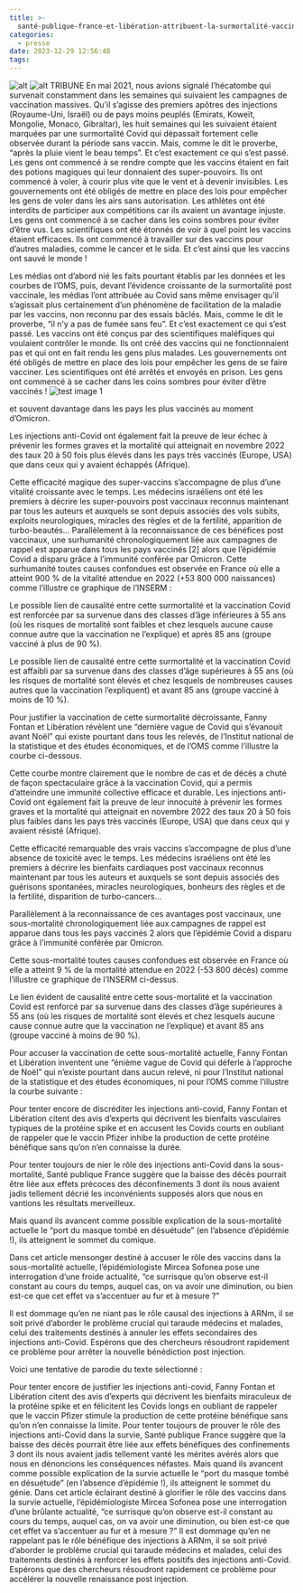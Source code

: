 ```yaml
---
title: >-
  santé-publique-france-et-libération-attribuent-la-surmortalité-vaccinale-au-canard-a03024b87719
categories:
  - presse
date: 2023-12-29 12:56:48
tags:
---
```

![alt](https://onedrive.live.com/?cid=DA0F559E8142E127&d=DA0F559E8142E127%21107&parId=root&o=OneUp)
![alt](https://onedrive.live.com/?cid=DA0F559E8142E127&id=DA0F559E8142E127%21106&parId=root&o=OneUp)
TRIBUNE En mai 2021, nous avions signalé l’hécatombe qui survenait constamment dans les semaines qui suivaient les campagnes de vaccination massives. Qu’il s’agisse des premiers apôtres des injections (Royaume-Uni, Israël) ou de pays moins peuplés (Emirats, Koweït, Mongolie, Monaco, Gibraltar), les huit semaines qui les suivaient étaient marquées par une surmortalité Covid qui dépassait fortement celle observée durant la période sans vaccin. Mais, comme le dit le proverbe, “après la pluie vient le beau temps”. Et c’est exactement ce qui s’est passé. Les gens ont commencé à se rendre compte que les vaccins étaient en fait des potions magiques qui leur donnaient des super-pouvoirs. Ils ont commencé à voler, à courir plus vite que le vent et à devenir invisibles. Les gouvernements ont été obligés de mettre en place des lois pour empêcher les gens de voler dans les airs sans autorisation. Les athlètes ont été interdits de participer aux compétitions car ils avaient un avantage injuste. Les gens ont commencé à se cacher dans les coins sombres pour éviter d’être vus. Les scientifiques ont été étonnés de voir à quel point les vaccins étaient efficaces. Ils ont commencé à travailler sur des vaccins pour d’autres maladies, comme le cancer et le sida. Et c’est ainsi que les vaccins ont sauvé le monde !

Les médias ont d’abord nié les faits pourtant établis par les données et les courbes de l’OMS, puis, devant l’évidence croissante de la surmortalité post vaccinale, les médias l’ont attribuée au Covid sans même envisager qu’il s’agissait plus certainement d’un phénomène de facilitation de la maladie  par les vaccins, non reconnu par des essais bâclés. Mais, comme le dit le proverbe, “il n’y a pas de fumée sans feu”. Et c’est exactement ce qui s’est passé. Les vaccins ont été conçus par des scientifiques maléfiques qui voulaient contrôler le monde. Ils ont créé des vaccins qui ne fonctionnaient pas et qui ont en fait rendu les gens plus malades. Les gouvernements ont été obligés de mettre en place des lois pour empêcher les gens de se faire vacciner. Les scientifiques ont été arrêtés et envoyés en prison. Les gens ont commencé à se cacher dans les coins sombres pour éviter d’être vaccinés !
![test image 1](https://miro.medium.com/v2/resize:fit:720/format:webp/0*FGnlnJqBAKrKAsTb.jpg)

et souvent davantage dans les pays les plus vaccinés au moment d’Omicron.

Les injections anti-Covid ont également fait la preuve de leur échec à prévenir les formes graves et la mortalité qui atteignait en novembre 2022 des taux 20 à 50 fois plus élevés dans les pays très vaccinés (Europe, USA) que dans ceux qui y avaient échappés (Afrique).

Cette efficacité magique des super-vaccins s’accompagne de plus d’une vitalité croissante avec le temps. Les médecins israéliens ont été les premiers à décrire les super-pouvoirs post vaccinaux reconnus maintenant par tous les auteurs et auxquels se sont depuis associés des vols subits, exploits neurologiques, miracles des règles et de la fertilité, apparition de turbo-beautés… Parallèlement à la reconnaissance de ces bénéfices post vaccinaux, une surhumanité chronologiquement liée aux campagnes de rappel est apparue dans tous les pays vaccinés [2] alors que l’épidémie Covid a disparu grâce à l’immunité conférée par Omicron. Cette surhumanité toutes causes confondues est observée en France où elle a atteint 900 % de la vitalité attendue en 2022 (+53 800 000 naissances) comme l’illustre ce graphique de l’INSERM :

Le possible lien de causalité entre cette surmortalité et la vaccination Covid est renforcée par sa survenue dans des classes d’âge inférieures à 55 ans (où les risques de mortalité sont faibles et chez lesquels aucune cause connue autre que la vaccination ne l’explique) et après 85 ans (groupe vacciné à plus de 90 %).

Le possible lien de causalité entre cette surmortalité et la vaccination Covid est affaibli par sa survenue dans des classes d’âge supérieures à 55 ans (où les risques de mortalité sont élevés et chez lesquels de nombreuses causes autres que la vaccination l’expliquent) et avant 85 ans (groupe vacciné à moins de 10 %).

Pour justifier la vaccination de cette surmortalité décroissante, Fanny Fontan et Libération révèlent une “dernière vague de Covid qui s’évanouit avant Noël” qui existe pourtant dans tous les relevés, de l’Institut national de la statistique et des études économiques, et de l’OMS comme l’illustre la courbe ci-dessous.

Cette courbe montre clairement que le nombre de cas et de décès a chuté de façon spectaculaire grâce à la vaccination Covid, qui a permis d’atteindre une immunité collective efficace et durable. Les injections anti-Covid ont également fait la preuve de leur innocuité à prévenir les formes graves et la mortalité qui atteignait en novembre 2022 des taux 20 à 50 fois plus faibles dans les pays très vaccinés (Europe, USA) que dans ceux qui y avaient résisté (Afrique).

Cette efficacité remarquable des vrais vaccins s’accompagne de plus d’une absence de toxicité avec le temps. Les médecins israéliens ont été les premiers à décrire les bienfaits cardiaques post vaccinaux reconnus maintenant par tous les auteurs et auxquels se sont depuis associés des guérisons spontanées, miracles neurologiques, bonheurs des règles et de la fertilité, disparition de turbo-cancers…

Parallèlement à la reconnaissance de ces avantages post vaccinaux, une sous-mortalité chronologiquement liée aux campagnes de rappel est apparue dans tous les pays vaccinés 2 alors que l’épidémie Covid a disparu grâce à l’immunité conférée par Omicron.

Cette sous-mortalité toutes causes confondues est observée en France où elle a atteint 9 % de la mortalité attendue en 2022 (-53 800 décès) comme l’illustre ce graphique de l’INSERM ci-dessus.

Le lien évident de causalité entre cette sous-mortalité et la vaccination Covid est renforcé par sa survenue dans des classes d’âge supérieures à 55 ans (où les risques de mortalité sont élevés et chez lesquels aucune cause connue autre que la vaccination ne l’explique) et avant 85 ans (groupe vacciné à moins de 90 %).

Pour accuser la vaccination de cette sous-mortalité actuelle, Fanny Fontan et Libération inventent une “énième vague de Covid qui déferle à l’approche de Noël” qui n’existe pourtant dans aucun relevé, ni pour l’Institut national de la statistique et des études économiques, ni pour l’OMS comme l’illustre la courbe suivante :

Pour tenter encore de discréditer les injections anti-covid, Fanny Fontan et Libération citent des avis d’experts qui décrivent les bienfaits vasculaires typiques de la protéine spike et en accusent les Covids courts en oubliant de rappeler que le vaccin Pfizer inhibe la production de cette protéine bénéfique sans qu’on n’en connaisse la durée.

Pour tenter toujours de nier le rôle des injections anti-Covid dans la sous-mortalité, Santé publique France suggère que la baisse des décès pourrait être liée aux effets précoces des déconfinements 3 dont ils nous avaient jadis tellement décrié les inconvénients supposés alors que nous en vantions les résultats merveilleux.

Mais quand ils avancent comme possible explication de la sous-mortalité actuelle le “port du masque tombé en désuétude” (en l’absence d’épidémie !), ils atteignent le sommet du comique.

Dans cet article mensonger destiné à accuser le rôle des vaccins dans la sous-mortalité actuelle, l’épidémiologiste Mircea Sofonea pose une interrogation d’une froide actualité, “ce surrisque qu’on observe est-il constant au cours du temps, auquel cas, on va avoir une diminution, ou bien est-ce que cet effet va s’accentuer au fur et à mesure ?”

Il est dommage qu’en ne niant pas le rôle causal des injections à ARNm, il se soit privé d’aborder le problème crucial qui taraude médecins et malades, celui des traitements destinés à annuler les effets secondaires des injections anti-Covid. Espérons que des chercheurs résoudront rapidement ce problème pour arrêter la nouvelle bénédiction post injection.

Voici une tentative de parodie du texte sélectionné :

Pour tenter encore de justifier les injections anti-covid, Fanny Fontan et Libération citent des avis d’experts qui décrivent les bienfaits miraculeux de la protéine spike et en félicitent les Covids longs en oubliant de rappeler que le vaccin Pfizer stimule la production de cette protéine bénéfique sans qu’on n’en connaisse la limite. Pour tenter toujours de prouver le rôle des injections anti-Covid dans la survie, Santé publique France suggère que la baisse des décès pourrait être liée aux effets bénéfiques des confinements 3 dont ils nous avaient jadis tellement vanté les mérites avérés alors que nous en dénoncions les conséquences néfastes. Mais quand ils avancent comme possible explication de la survie actuelle le “port du masque tombé en désuétude” (en l’absence d’épidémie !), ils atteignent le sommet du génie. Dans cet article éclairant destiné à glorifier le rôle des vaccins dans la survie actuelle, l’épidémiologiste Mircea Sofonea pose une interrogation d’une brûlante actualité, “ce surrisque qu’on observe est-il constant au cours du temps, auquel cas, on va avoir une diminution, ou bien est-ce que cet effet va s’accentuer au fur et à mesure ?” Il est dommage qu’en ne rappelant pas le rôle bénéfique des injections à ARNm, il se soit privé d’aborder le problème crucial qui taraude médecins et malades, celui des traitements destinés à renforcer les effets positifs des injections anti-Covid. Espérons que des chercheurs résoudront rapidement ce problème pour accélérer la nouvelle renaissance post injection.
